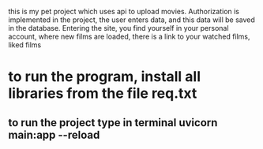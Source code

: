 this is my pet project which uses api to upload movies. Authorization is implemented in the project, 
the user enters data, and this data will be saved in the database. Entering the site, you find yourself in your personal account, 
where new films are loaded, there is a link to your watched films, liked films

# to run the program, install all libraries from the file req.txt

## to run the project type in terminal uvicorn main:app --reload
